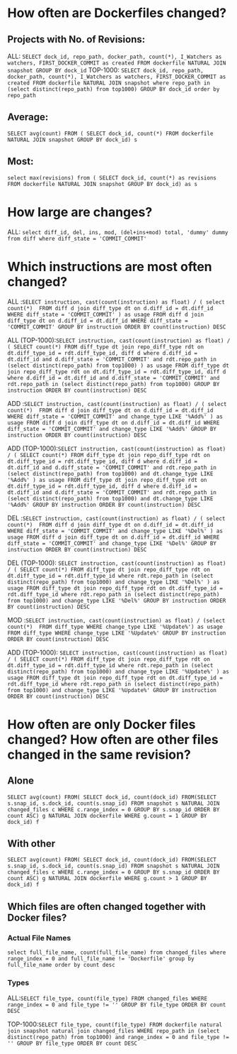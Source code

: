 # How often are Dockerfiles changed?
## Projects with No. of Revisions:
ALL: `SELECT dock_id, repo_path, docker_path, count(*), I_Watchers as watchers, FIRST_DOCKER_COMMIT as created
FROM dockerfile NATURAL JOIN snapshot
GROUP BY dock_id`
TOP-1000: `SELECT dock_id, repo_path, docker_path, count(*), I_Watchers as watchers, FIRST_DOCKER_COMMIT as created
FROM dockerfile NATURAL JOIN snapshot
where repo_path in (select distinct(repo_path) from top1000)
GROUP BY dock_id
order by repo_path`
## Average:
`SELECT avg(count)
FROM (
SELECT dock_id, count(*)
FROM dockerfile NATURAL JOIN snapshot
GROUP BY dock_id) s`
## Most:
`select max(revisions) from (
    SELECT dock_id, count(*) as revisions
	FROM dockerfile NATURAL JOIN snapshot
	GROUP BY dock_id) as s`

# How large are changes?
ALL: `select diff_id, del, ins, mod, (del+ins+mod) total, 'dummy' dummy
from diff
where diff_state = 'COMMIT_COMMIT'`

# Which instructions are most often changed?
ALL :`SELECT instruction, cast(count(instruction) as float) / (
    select count(*)  FROM diff d join diff_type dt on d.diff_id = dt.diff_id
    WHERE diff_state = 'COMMIT_COMMIT'
) as usage
FROM diff d join diff_type dt on d.diff_id = dt.diff_id
WHERE diff_state = 'COMMIT_COMMIT'
GROUP BY instruction
ORDER BY count(instruction) DESC`

ALL (TOP-1000):`SELECT instruction, cast(count(instruction) as float) / (
    SELECT count(*)
    FROM diff_type dt join repo_diff_type rdt on dt.diff_type_id = rdt.diff_type_id, diff d
    where d.diff_id = dt.diff_id and d.diff_state = 'COMMIT_COMMIT' and rdt.repo_path in (select distinct(repo_path) from top1000)
) as usage
FROM diff_type dt join repo_diff_type rdt on dt.diff_type_id = rdt.diff_type_id, diff d
where d.diff_id = dt.diff_id and d.diff_state = 'COMMIT_COMMIT' and rdt.repo_path in (select distinct(repo_path) from top1000)
GROUP BY instruction
ORDER BY count(instruction) DESC`

ADD :`SELECT instruction, cast(count(instruction) as float) / (
    select count(*)  FROM diff d join diff_type dt on d.diff_id = dt.diff_id
    WHERE diff_state = 'COMMIT_COMMIT' and change_type LIKE '%Add%'
) as usage
FROM diff d join diff_type dt on d.diff_id = dt.diff_id
WHERE diff_state = 'COMMIT_COMMIT' and change_type LIKE '%Add%'
GROUP BY instruction
ORDER BY count(instruction) DESC`

ADD (TOP-1000):`SELECT instruction, cast(count(instruction) as float) / (
    SELECT count(*)
    FROM diff_type dt join repo_diff_type rdt on dt.diff_type_id = rdt.diff_type_id, diff d
    where d.diff_id = dt.diff_id and d.diff_state = 'COMMIT_COMMIT'
    and rdt.repo_path in (select distinct(repo_path) from top1000) and dt.change_type LIKE '%Add%'
) as usage
FROM diff_type dt join repo_diff_type rdt on dt.diff_type_id = rdt.diff_type_id, diff d
where d.diff_id = dt.diff_id and d.diff_state = 'COMMIT_COMMIT'
and rdt.repo_path in (select distinct(repo_path) from top1000) and dt.change_type LIKE '%Add%'
GROUP BY instruction
ORDER BY count(instruction) DESC`

DEL :`SELECT instruction, cast(count(instruction) as float) / (
    select count(*)  FROM diff d join diff_type dt on d.diff_id = dt.diff_id
    WHERE diff_state = 'COMMIT_COMMIT' and change_type LIKE '%Del%'
) as usage
FROM diff d join diff_type dt on d.diff_id = dt.diff_id
WHERE diff_state = 'COMMIT_COMMIT' and change_type LIKE '%Del%'
GROUP BY instruction
ORDER BY count(instruction) DESC`

DEL (TOP-1000): `SELECT instruction, cast(count(instruction) as float) / (
    SELECT count(*)
    FROM diff_type dt join repo_diff_type rdt on dt.diff_type_id = rdt.diff_type_id
    where rdt.repo_path in (select distinct(repo_path) from top1000) and change_type LIKE '%Del%'
) as usage
FROM diff_type dt join repo_diff_type rdt on dt.diff_type_id = rdt.diff_type_id
where rdt.repo_path in (select distinct(repo_path) from top1000) and change_type LIKE '%Del%'
GROUP BY instruction
ORDER BY count(instruction) DESC`

MOD :`SELECT instruction, cast(count(instruction) as float) / (select count(*)  FROM diff_type WHERE change_type LIKE '%Update%') as usage
FROM diff_type
WHERE change_type LIKE '%Update%'
GROUP BY instruction
ORDER BY count(instruction) DESC`

ADD (TOP-1000): `SELECT instruction, cast(count(instruction) as float) / (
    SELECT count(*)
    FROM diff_type dt join repo_diff_type rdt on dt.diff_type_id = rdt.diff_type_id
    where rdt.repo_path in (select distinct(repo_path) from top1000) and change_type LIKE '%Update%'
) as usage
FROM diff_type dt join repo_diff_type rdt on dt.diff_type_id = rdt.diff_type_id
where rdt.repo_path in (select distinct(repo_path) from top1000) and change_type LIKE '%Update%'
GROUP BY instruction
ORDER BY count(instruction) DESC`


# How often are only Docker files changed? How often are other files changed in the same revision?
## Alone
`SELECT avg(count)
FROM(
SELECT dock_id, count(dock_id)
FROM(SELECT s.snap_id, s.dock_id, count(s.snap_id)
FROM snapshot s NATURAL JOIN changed_files c
WHERE c.range_index = 0
GROUP BY s.snap_id
ORDER BY count ASC) g NATURAL JOIN dockerfile
WHERE g.count = 1
GROUP BY dock_id) f`

## With other
`SELECT avg(count)
FROM(
SELECT dock_id, count(dock_id)
FROM(SELECT s.snap_id, s.dock_id, count(s.snap_id)
FROM snapshot s NATURAL JOIN changed_files c
WHERE c.range_index = 0
GROUP BY s.snap_id
ORDER BY count ASC) g NATURAL JOIN dockerfile
WHERE g.count > 1
GROUP BY dock_id) f`

## Which files are often changed together with Docker files?
### Actual File Names
`select full_file_name, count(full_file_name)
from changed_files
where range_index = 0 and full_file_name != 'Dockerfile'
group by full_file_name
order by count desc`

### Types

ALL:`SELECT file_type, count(file_type)
FROM changed_files
WHERE range_index = 0 and file_type != ''
GROUP BY file_type
ORDER BY count DESC`

TOP-1000:`SELECT file_type, count(file_type)
FROM dockerfile natural join snapshot natural join changed_files
WHERE repo_path in (select distinct(repo_path) from top1000) and range_index = 0 and file_type != ''
GROUP BY file_type
ORDER BY count DESC`
